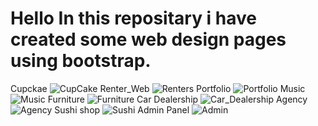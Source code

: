 # Hello In this repositary i have created some web design pages using bootstrap.
Cupckae
![CupCake](https://user-images.githubusercontent.com/67594050/139094489-86265586-6cfb-4e7b-891c-d49fc72f0499.png)
Renter_Web
![Renters](https://user-images.githubusercontent.com/67594050/139094473-403f2995-71ca-4f4b-8c98-c0ce7fc06377.png)
Portfolio
![Portfolio](https://user-images.githubusercontent.com/67594050/139094483-8e2194c6-1bc6-4bf8-acf2-ac2dd3bb46e0.png)
Music
![Music](https://user-images.githubusercontent.com/67594050/139094486-087fb12a-4db1-47bd-96cc-52a54541a669.png)
Furniture
![Furniture](https://user-images.githubusercontent.com/67594050/139094495-7ec978d6-0fbe-4524-ae52-f54a8a609922.png)
Car Dealership
![Car_Dealership](https://user-images.githubusercontent.com/67594050/139094501-69735a83-9063-4a2c-991a-b40c5fbb7c6e.png)
Agency
![Agency](https://user-images.githubusercontent.com/67594050/139094504-1df55bcd-c3de-4577-8bbd-d7ab76c60e64.png)
Sushi shop
![Sushi](https://user-images.githubusercontent.com/67594050/139094507-5eac6bf5-f2f6-418f-8356-d19624a9014c.png)
Admin Panel
![Admin](https://user-images.githubusercontent.com/67594050/139094528-90943eee-81e7-44d5-8a4a-f6c032e1582e.png)

